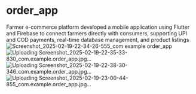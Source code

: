 # order_app

Farmer e-commerce platform developed a mobile application using Flutter and Firebase to connect farmers directly with consumers, supporting UPI and COD payments, real-time database management, and product listings
![Screenshot_2025-02-19-22-34-26-555_com example order_app](https://github.com/user-attachments/assets/1da5bfbd-ff1a-4df8-aeb5-9ecd77922155)
![Uploading Screenshot_2025-02-19-22-35-33-830_com.example.order_app.jpg…]()
![Uploading Screenshot_2025-02-19-22-38-30-346_com.example.order_app.jpg…]()
![Uploading Screenshot_2025-02-19-23-00-44-855_com.example.order_app.jpg…]()
